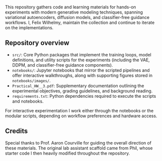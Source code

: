 This repository gathers code and learning materials for hands-on experiments with modern generative modeling techniques, spanning variational autoencoders, diffusion models, and classifier-free guidance workflows. I, Felix Wilhelmy, maintain the collection and continue to iterate on the implementations.

## Repository overview

- `src/`: Core Python packages that implement the training loops, model definitions, and utility scripts for the experiments (including the VAE, DDPM, and classifier-free guidance components).
- `notebooks/`: Jupyter notebooks that mirror the scripted pipelines and offer interactive walkthroughs, along with supporting figures stored in `notebooks/images/`.
- `Practical_HW__3.pdf`: Supplementary documentation outlining the experimental objectives, grading guidelines, and background reading.
- `requirements.txt`: Python dependencies required to execute the scripts and notebooks.

For interactive experimentation I work either through the notebooks or the modular scripts, depending on workflow preferences and hardware access.

## Credits

Special thanks to Prof. Aaron Courville for guiding the overall direction of these materials. The original lab assistant scaffold came from Phil, whose starter code I then heavily modified throughout the repository.

